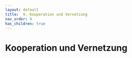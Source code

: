 ```yaml
---
layout: default
title:  9. Kooperation und Vernetzung
nav_order: 9
has_children: true
---
```


# Kooperation und Vernetzung
